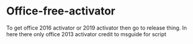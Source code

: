 # Office-free-activator
To get office 2016 activator or 2019 activator then go to release thing. In here there only office 2013 activator credit to msguide for script
